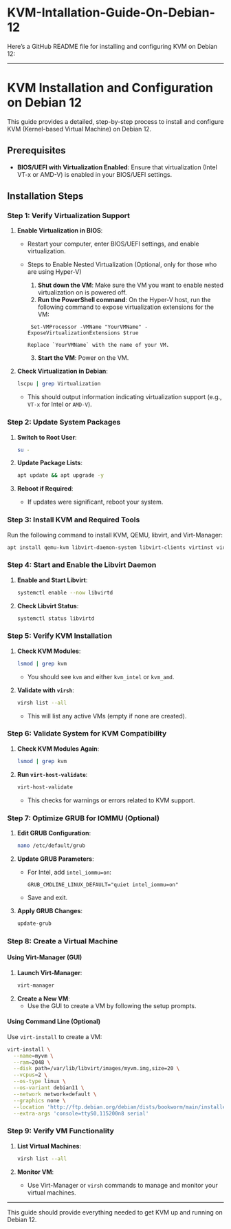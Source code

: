 # KVM-Intallation-Guide-On-Debian-12

Here’s a GitHub README file for installing and configuring KVM on Debian 12:

---

# KVM Installation and Configuration on Debian 12

This guide provides a detailed, step-by-step process to install and configure KVM (Kernel-based Virtual Machine) on Debian 12.

## Prerequisites
- **BIOS/UEFI with Virtualization Enabled**: Ensure that virtualization (Intel VT-x or AMD-V) is enabled in your BIOS/UEFI settings.

## Installation Steps

### Step 1: Verify Virtualization Support

1. **Enable Virtualization in BIOS**:
   - Restart your computer, enter BIOS/UEFI settings, and enable virtualization.
   - Steps to Enable Nested Virtualization (Optional, only for those who are using Hyper-V)
     
        1. **Shut down the VM**: Make sure the VM you want to enable nested virtualization on is powered off.
        2. **Run the PowerShell command**: On the Hyper-V host, run the following command to expose virtualization extensions for the VM:
 
      ```
       Set-VMProcessor -VMName "YourVMName" -ExposeVirtualizationExtensions $true
      ```

         Replace `YourVMName` with the name of your VM.
        3. **Start the VM**: Power on the VM.

2. **Check Virtualization in Debian**:
   ```bash
   lscpu | grep Virtualization
   ```
   - This should output information indicating virtualization support (e.g., `VT-x` for Intel or `AMD-V`).

### Step 2: Update System Packages

1. **Switch to Root User**:
   ```bash
   su -
   ```

2. **Update Package Lists**:
   ```bash
   apt update && apt upgrade -y
   ```

3. **Reboot if Required**:
   - If updates were significant, reboot your system.

### Step 3: Install KVM and Required Tools

Run the following command to install KVM, QEMU, libvirt, and Virt-Manager:
```bash
apt install qemu-kvm libvirt-daemon-system libvirt-clients virtinst virt-manager -y
```

### Step 4: Start and Enable the Libvirt Daemon

1. **Enable and Start Libvirt**:
   ```bash
   systemctl enable --now libvirtd
   ```

2. **Check Libvirt Status**:
   ```bash
   systemctl status libvirtd
   ```

### Step 5: Verify KVM Installation

1. **Check KVM Modules**:
   ```bash
   lsmod | grep kvm
   ```
   - You should see `kvm` and either `kvm_intel` or `kvm_amd`.

2. **Validate with `virsh`**:
   ```bash
   virsh list --all
   ```
   - This will list any active VMs (empty if none are created).

### Step 6: Validate System for KVM Compatibility

1. **Check KVM Modules Again**:
   ```bash
   lsmod | grep kvm
   ```

2. **Run `virt-host-validate`**:
   ```bash
   virt-host-validate
   ```
   - This checks for warnings or errors related to KVM support.

### Step 7: Optimize GRUB for IOMMU (Optional)

1. **Edit GRUB Configuration**:
   ```bash
   nano /etc/default/grub
   ```

2. **Update GRUB Parameters**:
   - For Intel, add `intel_iommu=on`:
     ```plaintext
     GRUB_CMDLINE_LINUX_DEFAULT="quiet intel_iommu=on"
     ```
   - Save and exit.

3. **Apply GRUB Changes**:
   ```bash
   update-grub
   ```

### Step 8: Create a Virtual Machine

#### Using Virt-Manager (GUI)

1. **Launch Virt-Manager**:
   ```bash
   virt-manager
   ```
2. **Create a New VM**:
   - Use the GUI to create a VM by following the setup prompts.

#### Using Command Line (Optional)

Use `virt-install` to create a VM:
```bash
virt-install \
  --name=myvm \
  --ram=2048 \
  --disk path=/var/lib/libvirt/images/myvm.img,size=20 \
  --vcpus=2 \
  --os-type linux \
  --os-variant debian11 \
  --network network=default \
  --graphics none \
  --location 'http://ftp.debian.org/debian/dists/bookworm/main/installer-amd64/' \
  --extra-args 'console=ttyS0,115200n8 serial'
```

### Step 9: Verify VM Functionality

1. **List Virtual Machines**:
   ```bash
   virsh list --all
   ```

2. **Monitor VM**:
   - Use Virt-Manager or `virsh` commands to manage and monitor your virtual machines.

---

This guide should provide everything needed to get KVM up and running on Debian 12.
